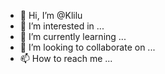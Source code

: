 - 👋 Hi, I’m @Klilu
- 👀 I’m interested in ...
- 🌱 I’m currently learning ...
- 💞️ I’m looking to collaborate on ...
- 📫 How to reach me ...

<!---
Klilu/Klilu is a ✨ special ✨ repository because its `README.md` (this file) appears on your GitHub profile.
You can click the Preview link to take a look at your changes.
--->
